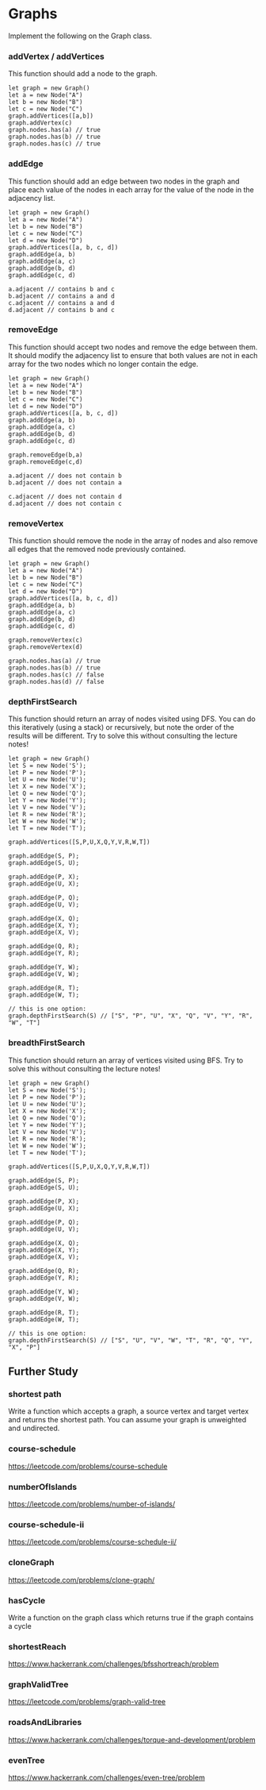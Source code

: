 # Graphs

Implement the following on the Graph class.

### addVertex / addVertices

This function should add a node to the graph.

```
let graph = new Graph()
let a = new Node("A")
let b = new Node("B")
let c = new Node("C")
graph.addVertices([a,b])
graph.addVertex(c)
graph.nodes.has(a) // true
graph.nodes.has(b) // true
graph.nodes.has(c) // true
```

### addEdge

This function should add an edge between two nodes in the graph and place each value of the nodes in each array for the value of the node in the adjacency list.

```
let graph = new Graph()
let a = new Node("A")
let b = new Node("B")
let c = new Node("C")
let d = new Node("D")
graph.addVertices([a, b, c, d])
graph.addEdge(a, b)
graph.addEdge(a, c)
graph.addEdge(b, d)
graph.addEdge(c, d)

a.adjacent // contains b and c
b.adjacent // contains a and d
c.adjacent // contains a and d
d.adjacent // contains b and c
```

### removeEdge

This function should accept two nodes and remove the edge between them. It should modify the adjacency list to ensure that both values are not in each array for the two nodes which no longer contain the edge.

```
let graph = new Graph()
let a = new Node("A")
let b = new Node("B")
let c = new Node("C")
let d = new Node("D")
graph.addVertices([a, b, c, d])
graph.addEdge(a, b)
graph.addEdge(a, c)
graph.addEdge(b, d)
graph.addEdge(c, d)

graph.removeEdge(b,a)
graph.removeEdge(c,d)

a.adjacent // does not contain b
b.adjacent // does not contain a

c.adjacent // does not contain d
d.adjacent // does not contain c
```

### removeVertex

This function should remove the node in the array of nodes and also remove all edges that the removed node previously contained.

```
let graph = new Graph()
let a = new Node("A")
let b = new Node("B")
let c = new Node("C")
let d = new Node("D")
graph.addVertices([a, b, c, d])
graph.addEdge(a, b)
graph.addEdge(a, c)
graph.addEdge(b, d)
graph.addEdge(c, d)

graph.removeVertex(c)
graph.removeVertex(d)

graph.nodes.has(a) // true
graph.nodes.has(b) // true
graph.nodes.has(c) // false
graph.nodes.has(d) // false
```

### depthFirstSearch

This function should return an array of nodes visited using DFS. You can do this iteratively (using a stack) or recursively, but note the order of the results will be different. Try to solve this without consulting the lecture notes!

```
let graph = new Graph()
let S = new Node('S');
let P = new Node('P');
let U = new Node('U');
let X = new Node('X');
let Q = new Node('Q');
let Y = new Node('Y');
let V = new Node('V');
let R = new Node('R');
let W = new Node('W');
let T = new Node('T');

graph.addVertices([S,P,U,X,Q,Y,V,R,W,T])

graph.addEdge(S, P);
graph.addEdge(S, U);

graph.addEdge(P, X);
graph.addEdge(U, X);

graph.addEdge(P, Q);
graph.addEdge(U, V);

graph.addEdge(X, Q);
graph.addEdge(X, Y);
graph.addEdge(X, V);

graph.addEdge(Q, R);
graph.addEdge(Y, R);

graph.addEdge(Y, W);
graph.addEdge(V, W);

graph.addEdge(R, T);
graph.addEdge(W, T);

// this is one option:
graph.depthFirstSearch(S) // ["S", "P", "U", "X", "Q", "V", "Y", "R", "W", "T"]
```

### breadthFirstSearch

This function should return an array of vertices visited using BFS. Try to solve this without consulting the lecture notes!

```
let graph = new Graph()
let S = new Node('S');
let P = new Node('P');
let U = new Node('U');
let X = new Node('X');
let Q = new Node('Q');
let Y = new Node('Y');
let V = new Node('V');
let R = new Node('R');
let W = new Node('W');
let T = new Node('T');

graph.addVertices([S,P,U,X,Q,Y,V,R,W,T])

graph.addEdge(S, P);
graph.addEdge(S, U);

graph.addEdge(P, X);
graph.addEdge(U, X);

graph.addEdge(P, Q);
graph.addEdge(U, V);

graph.addEdge(X, Q);
graph.addEdge(X, Y);
graph.addEdge(X, V);

graph.addEdge(Q, R);
graph.addEdge(Y, R);

graph.addEdge(Y, W);
graph.addEdge(V, W);

graph.addEdge(R, T);
graph.addEdge(W, T);

// this is one option:
graph.depthFirstSearch(S) // ["S", "U", "V", "W", "T", "R", "Q", "Y", "X", "P"]
```

## Further Study

### shortest path

Write a function which accepts a graph, a source vertex and target vertex and returns the shortest path. You can assume your graph is unweighted and undirected.

### course-schedule

https://leetcode.com/problems/course-schedule

### numberOfIslands

https://leetcode.com/problems/number-of-islands/

### course-schedule-ii

https://leetcode.com/problems/course-schedule-ii/

### cloneGraph

https://leetcode.com/problems/clone-graph/

### hasCycle

Write a function on the graph class which returns true if the graph contains a cycle

### shortestReach

https://www.hackerrank.com/challenges/bfsshortreach/problem

### graphValidTree

https://leetcode.com/problems/graph-valid-tree

### roadsAndLibraries

https://www.hackerrank.com/challenges/torque-and-development/problem

### evenTree

https://www.hackerrank.com/challenges/even-tree/problem
